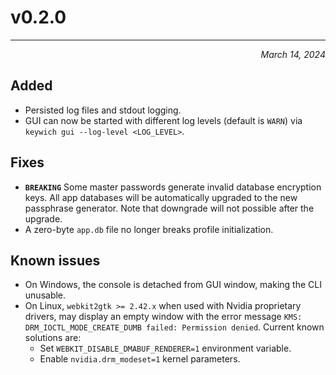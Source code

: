 # v0.2.0
----------------

<div align="right">

*March 14, 2024*

</div>

## Added

- Persisted log files and stdout logging.
- GUI can now be started with different log levels (default is `WARN`) via `keywich gui --log-level <LOG_LEVEL>`.

## Fixes

- **`BREAKING`** Some master passwords generate invalid database encryption keys. All app databases will be
  automatically upgraded to the new passphrase generator. Note that downgrade will not possible after the upgrade.
- A zero-byte `app.db` file no longer breaks profile initialization.

## Known issues

- On Windows, the console is detached from GUI window, making the CLI unusable.
- On Linux, `webkit2gtk >= 2.42.x` when used with Nvidia proprietary drivers, may display an empty window
  with the error message `KMS: DRM_IOCTL_MODE_CREATE_DUMB failed: Permission denied`. Current known solutions are:
    - Set `WEBKIT_DISABLE_DMABUF_RENDERER=1` environment variable.
    - Enable `nvidia.drm_modeset=1` kernel parameters.